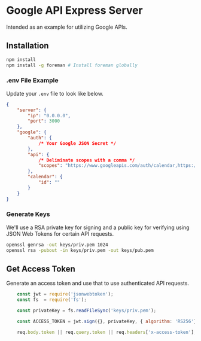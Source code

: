 # Google API Express Server

Intended as an example for utilizing Google APIs.

## Installation

```sh
npm install
npm install -g foreman # Install foreman globally
```

### .env File Example

Update your `.env` file to look like below.

```json
{
    "server": {
        "ip": "0.0.0.0",
        "port": 3000
    },
    "google": {
        "auth": {
            /* Your Google JSON Secret */
        },
        "api": {
            /* Deliminate scopes with a comma */
            "scopes": "https://www.googleapis.com/auth/calendar,https://www.googleapis.com/auth/drive"
        },
        "calendar": {
            "id": ""
        }
    }
}
```

### Generate Keys

We'll use a RSA private key for signing and a public key for verifying using JSON Web Tokens for certain API requests.

```sh
openssl genrsa -out keys/priv.pem 1024
openssl rsa -pubout -in keys/priv.pem -out keys/pub.pem
```

## Get Access Token

Generate an access token and use that to use authenticated API requests.

```js
    const jwt = require('jsonwebtoken');
    const fs  = require('fs');

    const privateKey = fs.readFileSync('keys/priv.pem');

    const ACCESS_TOKEN = jwt.sign({}, privateKey, { algorithm: 'RS256'})
```

```js
    req.body.token || req.query.token || req.headers['x-access-token'];
```